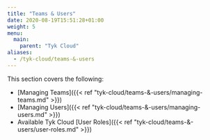 ```yaml
---
title: "Teams & Users"
date: 2020-08-19T15:51:28+01:00
weight: 5
menu:
  main:
    parent: "Tyk Cloud"
aliases:
  - /tyk-cloud/teams-&-users
---
```


This section covers the following:

* [Managing Teams]({{< ref "tyk-cloud/teams-&-users/managing-teams.md" >}})
* [Managing Users]({{< ref "tyk-cloud/teams-&-users/managing-users.md" >}})
* Available Tyk Cloud [User Roles]({{< ref "tyk-cloud/teams-&-users/user-roles.md" >}})
